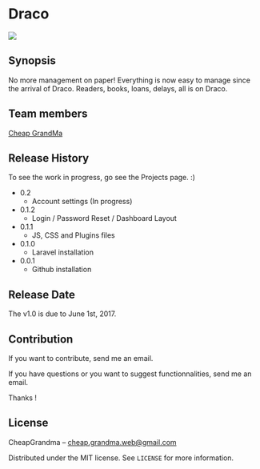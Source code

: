 # Draco

<img src="https://www.aisquared.com/wp-content/uploads/2014/05/libraries.jpg" />

## Synopsis

No more management on paper! Everything is now easy to manage since the arrival of Draco. Readers, books, loans, delays, all is on Draco.

## Team members

<a href="https://github.com/cheapgrandma" target="_blank">Cheap GrandMa</a>

## Release History

To see the work in progress, go see the Projects page. :)

* 0.2
   * Account settings (In progress)
* 0.1.2
   * Login / Password Reset / Dashboard Layout
* 0.1.1
   * JS, CSS and Plugins files
* 0.1.0
   * Laravel installation
* 0.0.1
   * Github installation

## Release Date  

The v1.0 is due to June 1st, 2017. 

## Contribution

If you want to contribute, send me an email. 

If you have questions or you want to suggest functionnalities, send me an email.

Thanks !

## License

CheapGrandma – cheap.grandma.web@gmail.com

Distributed under the MIT license. See ``LICENSE`` for more information.
